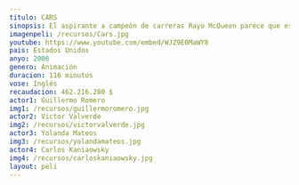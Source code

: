 ```yaml
---
titulo: CARS
sinopsis: El aspirante a campeón de carreras Rayo McQueen parece que está a punto de conseguir el éxito, la fama y todo lo que había soñado, hasta que por error toma un desvío inesperado en la polvorienta y solitaria Ruta 66. Su actitud arrogante se desvanece cuando llega a una pequeña comunidad olvidada que le enseña las cosas importantes de la vida que había olvidado.
imagenpeli: /recursos/Cars.jpg
youtube: https://www.youtube.com/embed/WJZ9EOMaWY8
pais: Estados Unidos
anyo: 2006
genero: Animación
duracion: 116 minutos
vose: Inglés
recaudacion: 462.216.280 $​
actor1: Guillermo Romero
img1: /recursos/guillermoromero.jpg
actor2: Victor Valverde
img2: /recursos/victorvalverde.jpg
actor3: Yolanda Mateos
img3: /recursos/yolandamateos.jpg
actor4: Carlos Kaniaowsky
img4: /recursos/carloskaniaowsky.jpg
layout: peli
---
```

